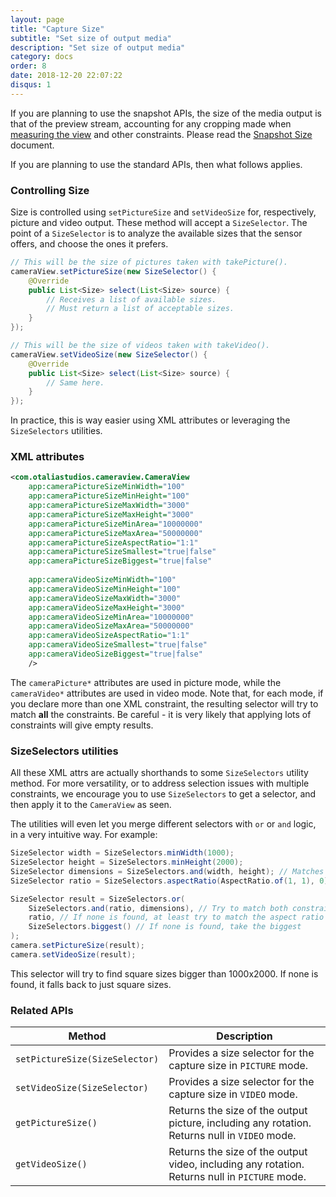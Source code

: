 ```yaml
---
layout: page
title: "Capture Size"
subtitle: "Set size of output media"
description: "Set size of output media"
category: docs
order: 8
date: 2018-12-20 22:07:22
disqus: 1
---
```


If you are planning to use the snapshot APIs, the size of the media output is that of the preview stream,
accounting for any cropping made when [measuring the view](preview-size.html) and other constraints.
Please read the [Snapshot Size](snapshot-size.html) document.

If you are planning to use the standard APIs, then what follows applies.

### Controlling Size

Size is controlled using `setPictureSize` and `setVideoSize` for, respectively, picture and video
output. These method will accept a `SizeSelector`. The point of a `SizeSelector` is to analyze the
available sizes that the sensor offers, and choose the ones it prefers.

```java
// This will be the size of pictures taken with takePicture().
cameraView.setPictureSize(new SizeSelector() {
    @Override
    public List<Size> select(List<Size> source) {
        // Receives a list of available sizes.
        // Must return a list of acceptable sizes.
    }
});

// This will be the size of videos taken with takeVideo().
cameraView.setVideoSize(new SizeSelector() {
    @Override
    public List<Size> select(List<Size> source) {
        // Same here.
    }
});
```

In practice, this is way easier using XML attributes or leveraging the `SizeSelectors` utilities.

### XML attributes

```xml
<com.otaliastudios.cameraview.CameraView
    app:cameraPictureSizeMinWidth="100"
    app:cameraPictureSizeMinHeight="100"
    app:cameraPictureSizeMaxWidth="3000"
    app:cameraPictureSizeMaxHeight="3000"
    app:cameraPictureSizeMinArea="10000000"
    app:cameraPictureSizeMaxArea="50000000"
    app:cameraPictureSizeAspectRatio="1:1"
    app:cameraPictureSizeSmallest="true|false"
    app:cameraPictureSizeBiggest="true|false"
    
    app:cameraVideoSizeMinWidth="100"
    app:cameraVideoSizeMinHeight="100"
    app:cameraVideoSizeMaxWidth="3000"
    app:cameraVideoSizeMaxHeight="3000"
    app:cameraVideoSizeMinArea="10000000"
    app:cameraVideoSizeMaxArea="50000000"
    app:cameraVideoSizeAspectRatio="1:1"
    app:cameraVideoSizeSmallest="true|false"
    app:cameraVideoSizeBiggest="true|false"
    />
```

The `cameraPicture*` attributes are used in picture mode, while the `cameraVideo*` attributes are used in video mode.
Note that, for each mode, if you declare more than one XML constraint, the resulting selector will try
to match **all** the constraints. Be careful - it is very likely that applying lots of constraints will give empty results.

### SizeSelectors utilities

All these XML attrs are actually shorthands to some `SizeSelectors` utility method.
For more versatility, or to address selection issues with multiple constraints,
we encourage you to use `SizeSelectors` to get a selector, and then apply it to the `CameraView` as seen.

The utilities will even let you merge different selectors with `or` or `and` logic, in a very 
intuitive way. For example:

```java
SizeSelector width = SizeSelectors.minWidth(1000);
SizeSelector height = SizeSelectors.minHeight(2000);
SizeSelector dimensions = SizeSelectors.and(width, height); // Matches sizes bigger than 1000x2000.
SizeSelector ratio = SizeSelectors.aspectRatio(AspectRatio.of(1, 1), 0); // Matches 1:1 sizes.

SizeSelector result = SizeSelectors.or(
    SizeSelectors.and(ratio, dimensions), // Try to match both constraints
    ratio, // If none is found, at least try to match the aspect ratio
    SizeSelectors.biggest() // If none is found, take the biggest
);
camera.setPictureSize(result);
camera.setVideoSize(result);
```

This selector will try to find square sizes bigger than 1000x2000. If none is found, it falls back
to just square sizes.

### Related APIs

|Method|Description|
|------|-----------|
|`setPictureSize(SizeSelector)`|Provides a size selector for the capture size in `PICTURE` mode.|
|`setVideoSize(SizeSelector)`|Provides a size selector for the capture size in `VIDEO` mode.|
|`getPictureSize()`|Returns the size of the output picture, including any rotation. Returns null in `VIDEO` mode.|
|`getVideoSize()`|Returns the size of the output video, including any rotation. Returns null in `PICTURE` mode.|
